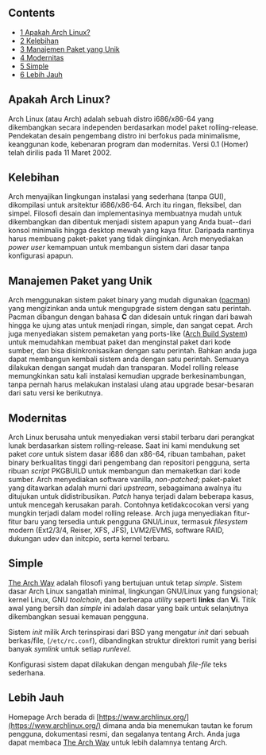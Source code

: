## Contents

*   [1 Apakah Arch Linux?](#Apakah_Arch_Linux?)
*   [2 Kelebihan](#Kelebihan)
*   [3 Manajemen Paket yang Unik](#Manajemen_Paket_yang_Unik)
*   [4 Modernitas](#Modernitas)
*   [5 Simple](#Simple)
*   [6 Lebih Jauh](#Lebih_Jauh)

## Apakah Arch Linux?

Arch Linux (atau Arch) adalah sebuah distro i686/x86-64 yang dikembangkan secara independen berdasarkan model paket rolling-release. Pendekatan desain pengembang distro ini berfokus pada minimalisme, keanggunan kode, kebenaran program dan modernitas. Versi 0.1 (Homer) telah dirilis pada 11 Maret 2002.

## Kelebihan

Arch menyajikan lingkungan instalasi yang sederhana (tanpa GUI), dikompilasi untuk arsitektur i686/x86-64\. Arch itu ringan, fleksibel, dan simpel. Filosofi desain dan implementasinya membuatnya mudah untuk dikembangkan dan dibentuk menjadi sistem apapun yang Anda buat--dari konsol minimalis hingga desktop mewah yang kaya fitur. Daripada nantinya harus membuang paket-paket yang tidak diinginkan. Arch menyediakan *power user* kemampuan untuk membangun sistem dari dasar tanpa konfigurasi apapun.

## Manajemen Paket yang Unik

Arch menggunakan sistem paket binary yang mudah digunakan ([pacman](/index.php/Pacman "Pacman")) yang mengizinkan anda untuk mengupgrade sistem dengan satu perintah. Pacman dibangun dengan bahasa **C** dan didesain untuk ringan dari bawah hingga ke ujung atas untuk menjadi ringan, simple, dan sangat cepat. Arch juga menyediakan sistem pemaketan yang ports-like ([Arch Build System](/index.php/Arch_Build_System "Arch Build System")) untuk memudahkan membuat paket dan menginstal paket dari kode sumber, dan bisa disinkronisasikan dengan satu perintah. Bahkan anda juga dapat membangun kembali sistem anda dengan satu perintah. Semuanya dilakukan dengan sangat mudah dan transparan. Model rolling release memungkinkan satu kali instalasi kemudian upgrade berkesinambungan, tanpa pernah harus melakukan instalasi ulang atau upgrade besar-besaran dari satu versi ke berikutnya.

## Modernitas

Arch Linux berusaha untuk menyediakan versi stabil terbaru dari perangkat lunak berdasarkan sistem rolling-release. Saat ini kami mendukung set paket *core* untuk sistem dasar i686 dan x86-64, ribuan tambahan, paket binary berkualitas tinggi dari pengembang dan repositori pengguna, serta ribuan *script* PKGBUILD untuk membangun dan memaketkan dari kode sumber. Arch menyediakan software vanilla, *non-patched*; paket-paket yang ditawarkan adalah murni dari *upstream*, sebagaimana awalnya itu ditujukan untuk didistribusikan. *Patch* hanya terjadi dalam beberapa kasus, untuk mencegah kerusakan parah. Contohnya ketidakcocokan versi yang mungkin terjadi dalam model rolling release. Arch juga menyediakan fitur-fitur baru yang tersedia untuk pengguna GNU/Linux, termasuk *filesystem* modern (Ext2/3/4, Reiser, XFS, JFS), LVM2/EVMS, software RAID, dukungan udev dan initcpio, serta kernel terbaru.

## Simple

[The Arch Way](/index.php/The_Arch_Way "The Arch Way") adalah filosofi yang bertujuan untuk tetap *simple*. Sistem dasar Arch Linux sangatlah minimal, lingkungan GNU/Linux yang fungsional; kernel Linux, GNU *toolchain*, dan berberapa *utility* seperti **links** dan **Vi**. Titik awal yang bersih dan *simple* ini adalah dasar yang baik untuk selanjutnya dikembangkan sesuai kemauan pengguna.

Sistem *init* milik Arch terinspirasi dari BSD yang mengatur *init* dari sebuah berkas/file, (`/etc/rc.conf`), dibandingkan struktur direktori rumit yang berisi banyak *symlink* untuk setiap *runlevel*.

Konfigurasi sistem dapat dilakukan dengan mengubah *file-file* teks sederhana.

## Lebih Jauh

Homepage Arch berada di [https://www.archlinux.org/](https://www.archlinux.org/) dimana anda bia menemukan tautan ke forum pengguna, dokumentasi resmi, dan segalanya tentang Arch. Anda juga dapat membaca [The Arch Way](/index.php/The_Arch_Way "The Arch Way") untuk lebih dalamnya tentang Arch.